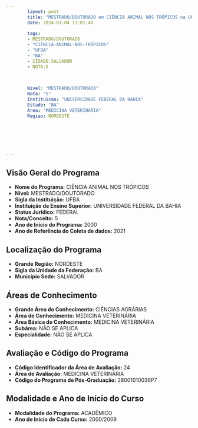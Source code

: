```yaml
---
        layout: post
        title: "MESTRADO/DOUTORADO em CIÊNCIA ANIMAL NOS TRÓPICOS na UFBA  "
        date: 2024-01-04 13:01:48
     
        tags:
        - MESTRADO/DOUTORADO
        - "CIÊNCIA-ANIMAL-NOS-TRÓPICOS"
        - "UFBA"
        - "BA"
        - CIDADE:SALVADOR
        - NOTA:5
        
       

        Nivel: "MESTRADO/DOUTORADO"
        Nota: "5"
        Instituicao: "UNIVERSIDADE FEDERAL DA BAHIA"
        Estado: "BA"
        Area: "MEDICINA VETERINÁRIA"
        Regiao: NORDESTE
        
        
        
        
        
        
---
```

## Visão Geral do Programa
- **Nome do Programa:** CIÊNCIA ANIMAL NOS TRÓPICOS
- **Nível:** MESTRADO/DOUTORADO
- **Sigla da Instituição:** UFBA
- **Instituição de Ensino Superior:** UNIVERSIDADE FEDERAL DA BAHIA
- **Status Jurídico:** FEDERAL
- **Nota/Conceito:** 5
- **Ano de Início do Programa:** 2000
- **Ano de Referência do Coleta de dados:** 2021

## Localização do Programa
- **Grande Região:** NORDESTE
- **Sigla da Unidade da Federação:** BA
- **Município Sede:** SALVADOR

## Áreas de Conhecimento
- **Grande Área do Conhecimento:** CIÊNCIAS AGRÁRIAS
- **Área de Conhecimento:** MEDICINA VETERINÁRIA
- **Área Básica do Conhecimento:** MEDICINA VETERINÁRIA
- **Subárea:** NÃO SE APLICA
- **Especialidade:** NÃO SE APLICA

## Avaliação e Código do Programa
- **Código Identificador da Área de Avaliação:** 24
- **Área de Avaliação:** MEDICINA VETERINÁRIA
- **Código do Programa de Pós-Graduação:** 28001010036P7


## Modalidade e Ano de Início do Curso
- **Modalidade do Programa:** ACADÊMICO
- **Ano de Início de Cada Curso:** 2000/2009
